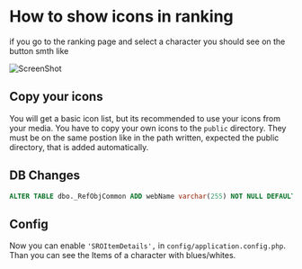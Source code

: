 # How to show icons in ranking

if you go to the ranking page and select a character you should see on the button smth like

![ScreenShot](https://raw.githubusercontent.com/kokspflanze/PServerCMS/master/docs/images/RANKING_DEFAULT.png)

## Copy your icons

You will get a basic icon list, but its recommended to use your icons from your media.
You have to copy your own icons to the `public` directory. They must be on the same postion like in the path written, expected the public directory, that is added automatically.

## DB Changes

````sql
ALTER TABLE dbo._RefObjCommon ADD webName varchar(255) NOT NULL DEFAULT 'ItemName';
````

## Config

Now you can enable `'SROItemDetails',` in `config/application.config.php`.
Than you can see the Items of a character with blues/whites.